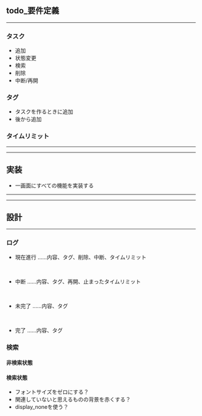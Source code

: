 ## todo_要件定義
***

### タスク
* 追加
* 状態変更
* 検索
* 削除
* 中断/再開

### タグ
* タスクを作るときに追加
* 後から追加

### タイムリミット

***
***

## 実装
* 一画面にすべての機能を実装する

***
***

## 設計
***

### ログ
* 現在進行
……内容、タグ、削除、中断、タイムリミット
<br>

* 中断
……内容、タグ、再開、止まったタイムリミット
<br>

* 未完了
……内容、タグ
<br>

* 完了
……内容、タグ

### 検索

#### 非検索状態

#### 検索状態
* フォントサイズをゼロにする？
* 関連していないと思えるものの背景を赤くする？
* display_noneを使う？
